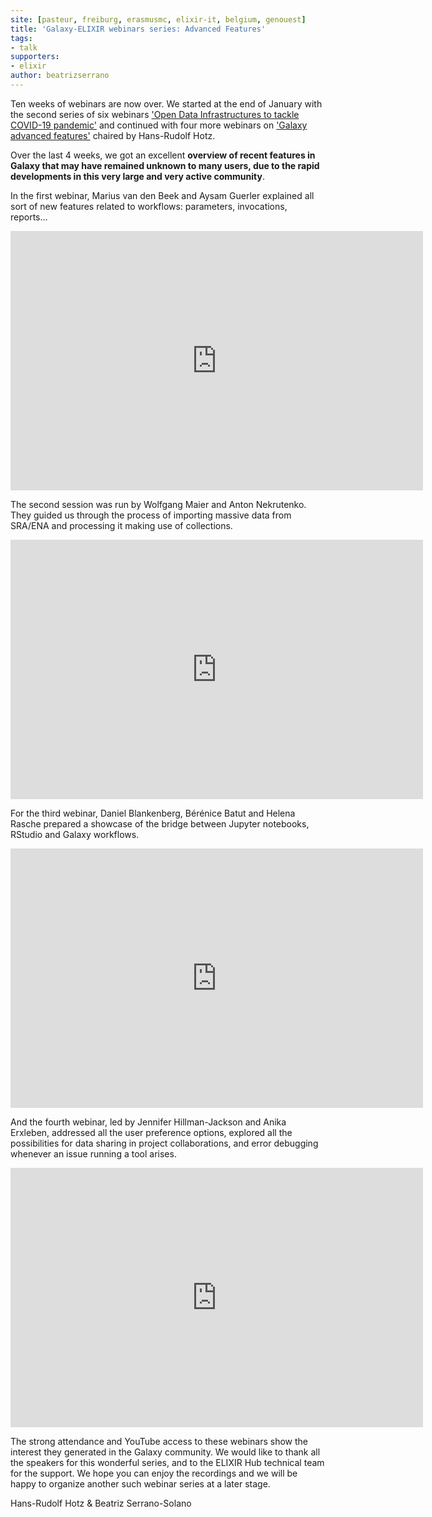 ```yaml
---
site: [pasteur, freiburg, erasmusmc, elixir-it, belgium, genouest]
title: 'Galaxy-ELIXIR webinars series: Advanced Features'
tags:
- talk
supporters:
- elixir
author: beatrizserrano
---
```



Ten weeks of webinars are now over. We started at the end of January with the second series of six webinars ['Open Data Infrastructures to tackle COVID-19 pandemic'](https://galaxyproject.eu/posts/2021/02/25/2nd-elixir-webinar-series-covid/) and continued with four more webinars on ['Galaxy advanced features'](https://elixir-europe.org/events/galaxy-elixir-webinars-series-advanced-features) chaired by Hans-Rudolf Hotz.

Over the last 4 weeks, we got an excellent __overview of recent features in Galaxy that may have remained unknown to many users, due to the rapid developments in this very large and very active community__.

In the first webinar, Marius van den Beek and Aysam Guerler explained all sort of new features related to workflows: parameters, invocations, reports…

<iframe width="660" height="415" src="https://www.youtube.com/embed/7atWvOoMQwE" title="YouTube video player" frameborder="0" allow="accelerometer; autoplay; clipboard-write; encrypted-media; gyroscope; picture-in-picture" allowfullscreen></iframe>

<br>

The second session was run by Wolfgang Maier and Anton Nekrutenko. They guided us through the process of importing massive data from SRA/ENA and processing it making use of collections.

<iframe width="660" height="415" src="https://www.youtube.com/embed/7DN8hbI87PE" title="YouTube video player" frameborder="0" allow="accelerometer; autoplay; clipboard-write; encrypted-media; gyroscope; picture-in-picture" allowfullscreen></iframe>

<br>

For the third webinar, Daniel Blankenberg, Bérénice Batut and Helena Rasche prepared a showcase of the bridge between Jupyter notebooks, RStudio and Galaxy workflows.

<iframe width="660" height="415" src="https://www.youtube.com/embed/eEpuA5oltrA" title="YouTube video player" frameborder="0" allow="accelerometer; autoplay; clipboard-write; encrypted-media; gyroscope; picture-in-picture" allowfullscreen></iframe>

<br>

And the fourth webinar, led by Jennifer Hillman-Jackson and Anika Erxleben, addressed all the user preference options, explored all the possibilities for data sharing in project collaborations, and error debugging whenever an issue running a tool arises.

<iframe width="660" height="415" src="https://www.youtube.com/embed/IUCgUHCixxc" title="YouTube video player" frameborder="0" allow="accelerometer; autoplay; clipboard-write; encrypted-media; gyroscope; picture-in-picture" allowfullscreen></iframe>

<br>

The strong attendance and YouTube access to these webinars show the interest they generated in the Galaxy community. We would like to thank all the speakers for this wonderful series, and to the ELIXIR Hub technical team for the support. We hope you can enjoy the recordings and we will be happy to organize another such webinar series at a later stage.

Hans-Rudolf Hotz & Beatriz Serrano-Solano
